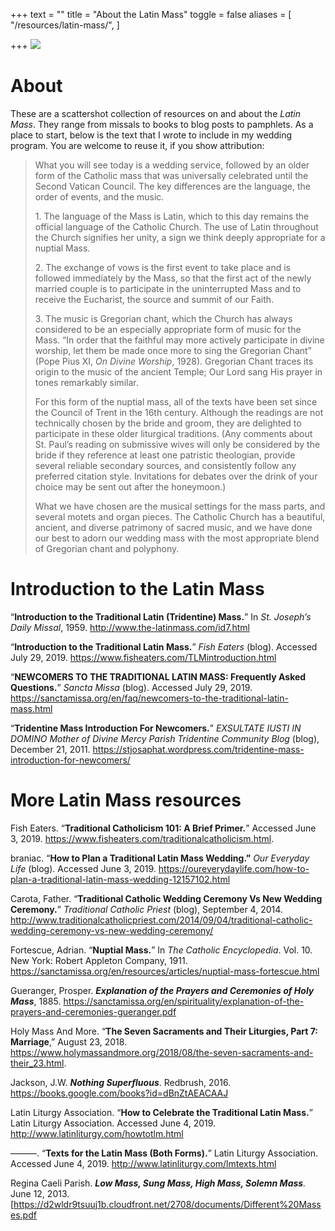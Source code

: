 +++
text = ""
title = "About the Latin Mass"
toggle = false
aliases = [
    "/resources/latin-mass/",
]

+++
![](/uploads/_MG_0518-min.JPG)

# About

These are a scattershot collection of resources on and about the _Latin Mass_. They range from missals to books to blog posts to pamphlets. As a place to start, below is the text that I wrote to include in my wedding program. You are welcome to reuse it, if you show attribution:

> What you will see today is a wedding service, followed by an older form of the Catholic mass that was universally celebrated until the Second Vatican Council. The key differences are the language, the order of events, and the music.
>
> 1\. The language of the Mass is Latin, which to this day remains the official language of the Catholic Church. The use of Latin throughout the Church signifies her unity, a sign we think deeply appropriate for a nuptial Mass.
>
> 2\. The exchange of vows is the first event to take place and is followed immediately by the Mass, so that the first act of the newly married couple is to participate in the uninterrupted Mass and to receive the Eucharist, the source and summit of our Faith.
>
> 3\. The music is Gregorian chant, which the Church has always considered to be an especially appropriate form of music for the Mass. “In order that the faithful may more actively participate in divine worship, let them be made once more to sing the Gregorian Chant” (Pope Pius XI, _On Divine Worship_, 1928). Gregorian Chant traces its origin to the music of the ancient Temple; Our Lord sang His prayer in tones remarkably similar.
>
> For this form of the nuptial mass, all of the texts have been set since the Council of Trent in the 16th century. Although the readings are not technically chosen by the bride and groom, they are delighted to participate in these older liturgical traditions. (Any comments about St. Paul’s reading on submissive wives will only be considered by the bride if they reference at least one patristic theologian, provide several reliable secondary sources, and consistently follow any preferred citation style. Invitations for debates over the drink of your choice may be sent out after the honeymoon.)
>
> What we have chosen are the musical settings for the mass parts, and several motets and organ pieces. The Catholic Church has a beautiful, ancient, and diverse patrimony of sacred music, and we have done our best to adorn our wedding mass with the most appropriate blend of Gregorian chant and polyphony.

# Introduction to the Latin Mass

“**Introduction to the Traditional Latin (Tridentine) Mass.**” In _St. Joseph’s Daily Missal_, 1959. http://www.the-latinmass.com/id7.html

“**Introduction to the Traditional Latin Mass.**” _Fish Eaters_ (blog). Accessed July 29, 2019. https://www.fisheaters.com/TLMintroduction.html

“**NEWCOMERS TO THE TRADITIONAL LATIN MASS: Frequently Asked Questions.**” _Sancta Missa_ (blog). Accessed July 29, 2019. https://sanctamissa.org/en/faq/newcomers-to-the-traditional-latin-mass.html

“**Tridentine Mass Introduction For Newcomers.**” _EXSULTATE IUSTI IN DOMINO Mother of Divine Mercy Parish Tridentine Community Blog_ (blog), December 21, 2011. https://stjosaphat.wordpress.com/tridentine-mass-introduction-for-newcomers/

# More Latin Mass resources

Fish Eaters. “**Traditional Catholicism 101: A Brief Primer.**” Accessed June 3, 2019. https://www.fisheaters.com/traditionalcatholicism.html.

braniac. “**How to Plan a Traditional Latin Mass Wedding.”** _Our Everyday Life_ (blog). Accessed June 3, 2019. https://oureverydaylife.com/how-to-plan-a-traditional-latin-mass-wedding-12157102.html

Carota, Father. “**Traditional Catholic Wedding Ceremony Vs New Wedding Ceremony.**” _Traditional Catholic Priest_ (blog), September 4, 2014. http://www.traditionalcatholicpriest.com/2014/09/04/traditional-catholic-wedding-ceremony-vs-new-wedding-ceremony/

Fortescue, Adrian. “**Nuptial Mass.**” In _The Catholic Encyclopedia_. Vol. 10. New York: Robert Appleton Company, 1911. https://sanctamissa.org/en/resources/articles/nuptial-mass-fortescue.html

Gueranger, Prosper. **_Explanation of the Prayers and Ceremonies of Holy Mass_**, 1885. https://sanctamissa.org/en/spirituality/explanation-of-the-prayers-and-ceremonies-gueranger.pdf

Holy Mass And More. “**The Seven Sacraments and Their Liturgies, Part 7: Marriage**,” August 23, 2018. https://www.holymassandmore.org/2018/08/the-seven-sacraments-and-their_23.html.

Jackson, J.W. **_Nothing Superfluous_**. Redbrush, 2016. https://books.google.com/books?id=dBnZtAEACAAJ

Latin Liturgy Association. “**How to Celebrate the Traditional Latin Mass.**” Latin Liturgy Association. Accessed June 4, 2019. http://www.latinliturgy.com/howtotlm.html

———. “**Texts for the Latin Mass (Both Forms).**” Latin Liturgy Association. Accessed June 4, 2019. http://www.latinliturgy.com/lmtexts.html

Regina Caeli Parish. **_Low Mass, Sung Mass, High Mass, Solemn Mass_**_._ June 12, 2013.[https://d2wldr9tsuuj1b.cloudfront.net/2708/documents/Different%20Masses.pdf

